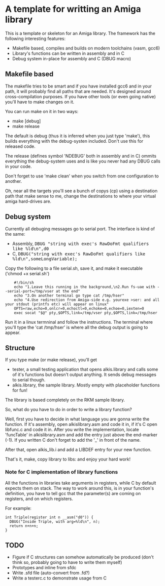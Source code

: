 # A template for writting an Amiga library #

This is a template or skeleton for an Amiga library.
The framework has the following interesting features:

  * Makefile based, compiles and builds on modern toolchains (vasm, gcc6)
  * Library's functions can be written in assembly and in C
  * Debug system in-place for assembly and C (DBUG macro)
  
## Makefile based ##
The makefile tries to be smart and if you have installed gcc6 and in your path, it will probably find all paths that are needed.
It's designed around cross-compilation purposes.  If you have other tools (or even going native) you'll have to make changes on it.

You can run make on it in two ways:

* make [debug]
* make release

The default is debug (thus it is inferred when you just type 'make'), this builds everything with the debug-systen included.  Don't use this for released code.

The release (defines symbol 'NDEBUG' both in assembly and in C) ommits everything the debug-system uses and is like you never had any DBUG calls in your code.

Don't forget to use 'make clean' when you switch from one configuration to another.

Oh, near all the targets you'll see a bunch of copys (cp) using a destination path that make sense to me, change the destinations to where your virtual amiga hard-drives are.

## Debug system ##
Currently all debuging messages go to serial port.  The interface is kind of the same:

* Assembly, <kbd>DBUG "string with exec's RawDoFmt qualifiers like %ld\n",d0</kbd>
* C, <kbd>DBUG("string with exec's RawDoFmt qualifiers like %ld\n",someLongVariable);</kbd>


Copy the following to a file serial.sh, save it, and make it executable ('chmod +x serial.sh')

        #!/bin/sh
        echo "1.Leave this running in the background,\n2.Run fs-uae with --serial-port=/tmp/vser at the end"
        echo "3.On another terminal go type cat /tmp/hser"
        echo "4.Use redirection from Amiga-side e.g. yourexe >ser: and all your stdout (printfs etc) will appear on linux"
        OPTS=raw,echo=0,onlcr=0,echoctl=0,echoke=0,echoe=0,iexten=0
        exec socat "$@" pty,$OPTS,link=/tmp/vser pty,$OPTS,link=/tmp/hser


Run it in a linux termninal and follow the instructions.  The terminal where you'll type the 'cat /tmp/hser' is where all the debug output is going to appear.

## Structure ##
If you type make (or make release), you'll get

* tester, a small testing application that opens alkis.library and calls some of it's functions but doesn't output anything.  It sends debug messages to serial though.
* alkis.library, the sample library.  Mostly empty with placeholder functions for fun!

The library is based completely on the RKM sample library.

So, what do you have to do in order to write a library function?

Well, first you have to decide in what language you are gonna write the function.  If it's assembly, open alkislibrary.asm and code it in, if it's C open libfunc.c and code it in.  After you write the implementation, locate 'funcTable' in alkislibrary.asm and add the entry just above the end-marker (-1).  If you written C don't forget to add the '_' in front of the name.

After that, open alkis_lib.i and add a LIBDEF entry for your new function.

That's it, make, copy library to libs: and enjoy your hard work!

### Note for C implementation of library functions ###
All the functions in libraries take arguments in registers, while C by default expects them on stack.
The way to work around this, is in your function's definition, you have to tell gcc that the parameter(s) are coming on registers, and on which registers.

For example:

    int Triple(register int n __asm("d0")) {
      DBUG("Inside Triple, with arg=%ld\n", n);
      return n+n+n;
    }


## TODO ##
 * Figure if C structures can somehow automatically be produced (don't think so, probably going to have to write them myself)
 * Prototypes and inline from sfdc
 * Write .sfd file (auto-convert from .fd?)
 * Write a testerc.c to demonstrate usage from C
 
 
